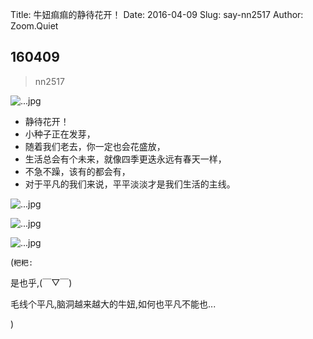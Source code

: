 Title: 牛妞痲痲的静待花开！
Date: 2016-04-09
Slug: say-nn2517
Author: Zoom.Quiet


## 160409
> nn2517

![...jpg](http://zoomquiet.qiniucdn.com/niuniu-albums/nn2016/160409-nn2517-0.jpg?imageView2/2/w/420)

- 静待花开！
- 小种子正在发芽，
- 随着我们老去，你一定也会花盛放，
- 生活总会有个未来，就像四季更迭永远有春天一样，
- 不急不躁，该有的都会有，
- 对于平凡的我们来说，平平淡淡才是我们生活的主线。


![...jpg](http://zoomquiet.qiniucdn.com/niuniu-albums/nn2016/160409-nn2517-1.jpg?imageView2/2/w/420)

![...jpg](http://zoomquiet.qiniucdn.com/niuniu-albums/nn2016/160409-nn2517-2.jpg?imageView2/2/w/420)

![...jpg](http://zoomquiet.qiniucdn.com/niuniu-albums/nn2016/160409-nn2517-3.jpg?imageView2/2/w/420)



(`粑粑:` 

是也乎,(￣▽￣)

毛线个平凡,脑洞越来越大的牛妞,如何也平凡不能也...

)
